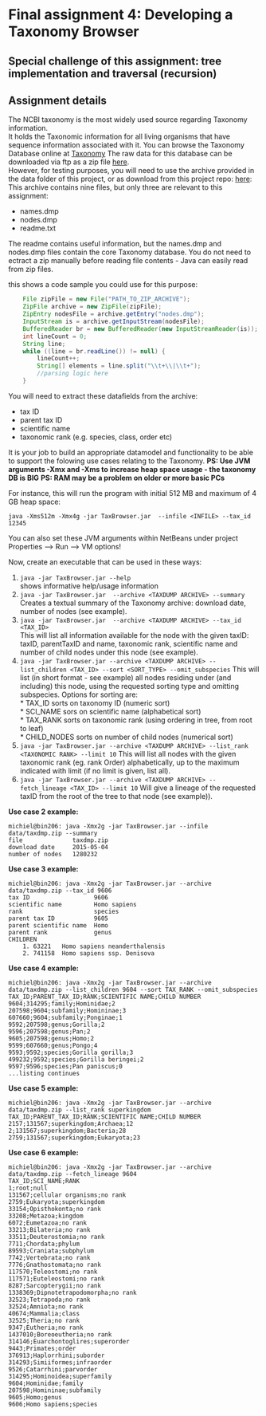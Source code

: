 # Final assignment 4: Developing a Taxonomy Browser #

## Special challenge of this assignment: tree implementation and traversal (recursion) ##

## Assignment details ##
The NCBI taxonomy is the most widely used source regarding Taxonomy information.  
It holds the Taxonomic information for all living organisms that have sequence information 
associated with it. You can browse the Taxonomy Database online at [Taxonomy](http://www.ncbi.nlm.nih.gov/Taxonomy/Browser/wwwtax.cgi)
The raw data for this database can be downloaded via ftp as a zip file [here](ftp://ftp.ncbi.nih.gov/pub/taxonomy/taxdmp.zip).  
However, for testing purposes, you will need to use the archive provided in the data folder of this project, or as download from this project repo: 
[here](https://bitbucket.org/michiel_noback/javaintroprogrammingassignments/downloads):
This archive contains nine files, but only three are relevant to this assignment:  

  * names.dmp
  * nodes.dmp
  * readme.txt

The readme contains useful information, but the names.dmp and nodes.dmp files contain the core Taxonomy database. 
You do not need to ectract a zip manually before reading file contents - Java can easily read from zip files.  

this shows a code sample you could use for this purpose:

```Java  
    File zipFile = new File("PATH_TO_ZIP_ARCHIVE");
    ZipFile archive = new ZipFile(zipFile);
    ZipEntry nodesFile = archive.getEntry("nodes.dmp");
    InputStream is = archive.getInputStream(nodesFile);
    BufferedReader br = new BufferedReader(new InputStreamReader(is));
    int lineCount = 0;
    String line;
    while ((line = br.readLine()) != null) {
        lineCount++;
        String[] elements = line.split("\\t+\\|\\t+");
        //parsing logic here
    }
```

You will need to extract these datafields from the archive:  

  * tax ID
  * parent tax ID
  * scientific name
  * taxonomic rank (e.g. species, class, order etc)  

It is your job to build an appropriate datamodel and functionality to be able to support the folowing use cases relating to the Taxonomy.
**PS: Use JVM arguments -Xmx and -Xms to increase heap space usage - the taxonomy DB is BIG**
**PS: RAM may be a problem on older or more basic PCs**

For instance, this will run the program with initial 512 MB and maximum of 4 GB heap space:  
```
java -Xms512m -Xmx4g -jar TaxBrowser.jar  --infile <INFILE> --tax_id 12345
```

You can also set these JVM arguments within NetBeans under project Properties --> Run --> VM options!  

Now, create an executable that can be used in these ways:  

  1. ```java -jar TaxBrowser.jar --help```  
    shows informative help/usage information
  2. ```java -jar TaxBrowser.jar  --archive <TAXDUMP ARCHIVE> --summary```  
   Creates a textual summary of the Taxonomy archive: download date, number of nodes (see example).  
  3. ```java -jar TaxBrowser.jar  --archive <TAXDUMP ARCHIVE> --tax_id <TAX_ID>```  
   This will list all information available for the node with the given taxID: 
   taxID, parentTaxID and name, taxonomic rank, scientific name and number of child nodes under this node (see example).  
  4. ```java -jar TaxBrowser.jar --archive <TAXDUMP ARCHIVE> --list_children <TAX_ID> --sort <SORT_TYPE> --omit_subspecies```
    This will list (in short format - see example) all nodes residing under (and including) this node, using the requested sorting type and omitting subspecies. 
    Options for sorting are:  
    * TAX_ID sorts on taxonomy ID (numeric sort)  
    * SCI_NAME sors on scientific name (alphabetical sort)  
    * TAX_RANK sorts on taxonomic rank (using ordering in tree, from root to leaf)  
    * CHILD_NODES sorts on number of child nodes (numerical sort)   
  5. ```java -jar TaxBrowser.jar --archive <TAXDUMP ARCHIVE> --list_rank <TAXONOMIC RANK> --limit 10```
    This will list all nodes with the given taxonomic rank (eg. rank Order) alphabetically, 
    up to the maximum indicated with limit (if no limit is given, list all).
  6. ```java -jar TaxBrowser.jar --archive <TAXDUMP ARCHIVE> --fetch_lineage <TAX_ID> --limit 10```
    Will give a lineage of the requested taxID from the root of the tree to that node (see example)).

**Use case 2 example:**  

```
michiel@bin206: java -Xmx2g -jar TaxBrowser.jar --infile data/taxdmp.zip --summary  
file              taxdmp.zip  
download date     2015-05-04  
number of nodes   1280232
```

**Use case 3 example:**  

```
michiel@bin206: java -Xmx2g -jar TaxBrowser.jar --archive data/taxdmp.zip --tax_id 9606  
tax ID                  9606
scientific name         Homo sapiens
rank                    species
parent tax ID           9605
parent scientific name  Homo
parent rank             genus
CHILDREN                
    1. 63221   Homo sapiens neanderthalensis
    2. 741158  Homo sapiens ssp. Denisova
```

**Use case 4 example:**  

```
michiel@bin206: java -Xmx2g -jar TaxBrowser.jar --archive data/taxdmp.zip --list_children 9604 --sort TAX_RANK --omit_subspecies   
TAX_ID;PARENT_TAX_ID;RANK;SCIENTIFIC NAME;CHILD NUMBER  
9604;314295;family;Hominidae;2
207598;9604;subfamily;Homininae;3
607660;9604;subfamily;Ponginae;1
9592;207598;genus;Gorilla;2
9596;207598;genus;Pan;2
9605;207598;genus;Homo;2
9599;607660;genus;Pongo;4
9593;9592;species;Gorilla gorilla;3
499232;9592;species;Gorilla beringei;2
9597;9596;species;Pan paniscus;0
...listing continues
```

**Use case 5 example:**  

```
michiel@bin206: java -Xmx2g -jar TaxBrowser.jar --archive data/taxdmp.zip --list_rank superkingdom  
TAX_ID;PARENT_TAX_ID;RANK;SCIENTIFIC NAME;CHILD NUMBER  
2157;131567;superkingdom;Archaea;12  
2;131567;superkingdom;Bacteria;28  
2759;131567;superkingdom;Eukaryota;23  
```

**Use case 6 example:**  

```
michiel@bin206: java -Xmx2g -jar TaxBrowser.jar --archive data/taxdmp.zip --fetch_lineage 9604  
TAX_ID;SCI_NAME;RANK
1;root;null
131567;cellular organisms;no rank
2759;Eukaryota;superkingdom
33154;Opisthokonta;no rank
33208;Metazoa;kingdom
6072;Eumetazoa;no rank
33213;Bilateria;no rank
33511;Deuterostomia;no rank
7711;Chordata;phylum
89593;Craniata;subphylum
7742;Vertebrata;no rank
7776;Gnathostomata;no rank
117570;Teleostomi;no rank
117571;Euteleostomi;no rank
8287;Sarcopterygii;no rank
1338369;Dipnotetrapodomorpha;no rank
32523;Tetrapoda;no rank
32524;Amniota;no rank
40674;Mammalia;class
32525;Theria;no rank
9347;Eutheria;no rank
1437010;Boreoeutheria;no rank
314146;Euarchontoglires;superorder
9443;Primates;order
376913;Haplorrhini;suborder
314293;Simiiformes;infraorder
9526;Catarrhini;parvorder
314295;Hominoidea;superfamily
9604;Hominidae;family
207598;Homininae;subfamily
9605;Homo;genus
9606;Homo sapiens;species
```


